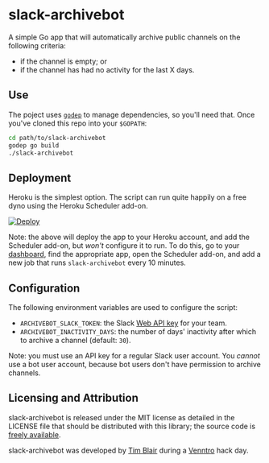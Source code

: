 # slack-archivebot

A simple Go app that will automatically archive public channels on the
following criteria:

* if the channel is empty; or
* if the channel has had no activity for the last X days.

## Use

The poject uses [`godep`](https://github.com/tools/godep) to manage
dependencies, so you'll need that.  Once you've cloned this repo into your
`$GOPATH`:

```sh
cd path/to/slack-archivebot
godep go build
./slack-archivebot
```

## Deployment

Heroku is the simplest option.  The script can run quite happily on a free dyno
using the Heroku Scheduler add-on.

[![Deploy](https://www.herokucdn.com/deploy/button.png)](https://heroku.com/deploy)

Note: the above will deploy the app to your Heroku account, and add the
Scheduler add-on, but _won't_ configure it to run.  To do this, go to your
[dashboard](https://dashboard.heroku.com/apps), find the appropriate app, open
the Scheduler add-on, and add a new job that runs `slack-archivebot` every 10
minutes.

## Configuration

The following environment variables are used to configure the script:

* `ARCHIVEBOT_SLACK_TOKEN`: the Slack [Web API key](https://api.slack.com/web)
  for your team.
* `ARCHIVEBOT_INACTIVITY_DAYS`: the number of days' inactivity after which to
  archive a channel (default: `30`).

Note: you must use an API key for a regular Slack user account.  You _cannot_
use a bot user account, because bot users don't have permission to archive
channels.

## Licensing and Attribution

slack-archivebot is released under the MIT license as detailed in the LICENSE
file that should be distributed with this library; the source code is [freely
available](http://github.com/timblair/slack-archivebot).

slack-archivebot was developed by [Tim Blair](http://tim.bla.ir/) during a
[Venntro](http://venntro.com/) hack day.

